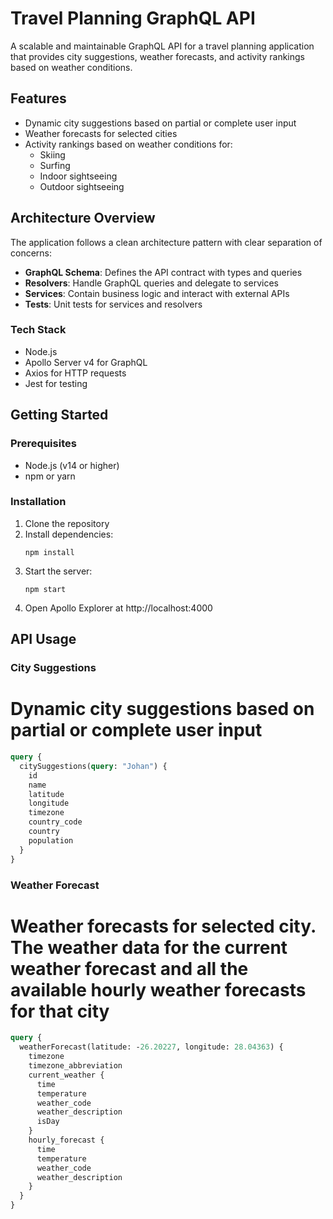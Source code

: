 # Travel Planning GraphQL API

A scalable and maintainable GraphQL API for a travel planning application that provides city suggestions, weather forecasts, and activity rankings based on weather conditions.

## Features

- Dynamic city suggestions based on partial or complete user input
- Weather forecasts for selected cities
- Activity rankings based on weather conditions for:
  - Skiing
  - Surfing
  - Indoor sightseeing
  - Outdoor sightseeing

## Architecture Overview

The application follows a clean architecture pattern with clear separation of concerns:

- **GraphQL Schema**: Defines the API contract with types and queries
- **Resolvers**: Handle GraphQL queries and delegate to services
- **Services**: Contain business logic and interact with external APIs
- **Tests**: Unit tests for services and resolvers

### Tech Stack

- Node.js
- Apollo Server v4 for GraphQL
- Axios for HTTP requests
- Jest for testing

## Getting Started

### Prerequisites

- Node.js (v14 or higher)
- npm or yarn

### Installation

1. Clone the repository
2. Install dependencies:
   ```
   npm install
   ```
3. Start the server:
   ```
   npm start
   ```
4. Open Apollo Explorer at http://localhost:4000

## API Usage

### City Suggestions

# Dynamic city suggestions based on partial or complete user input

```graphql
query {
  citySuggestions(query: "Johan") {
    id
    name
    latitude
    longitude
    timezone
    country_code
    country
    population
  }
}
```

### Weather Forecast

# Weather forecasts for selected city. The weather data for the current weather forecast and all the available hourly weather forecasts for that city

```graphql
query {
  weatherForecast(latitude: -26.20227, longitude: 28.04363) {
    timezone
    timezone_abbreviation
    current_weather {
      time
      temperature
      weather_code
      weather_description
      isDay
    }
    hourly_forecast {
      time
      temperature
      weather_code
      weather_description
    }
  }
}
```
